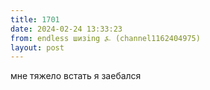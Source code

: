 ```yaml
---
title: 1701
date: 2024-02-24 13:33:23
from: endless шизing ⍼ (channel1162404975)
layout: post
---
```


мне тяжело встать я заебался
